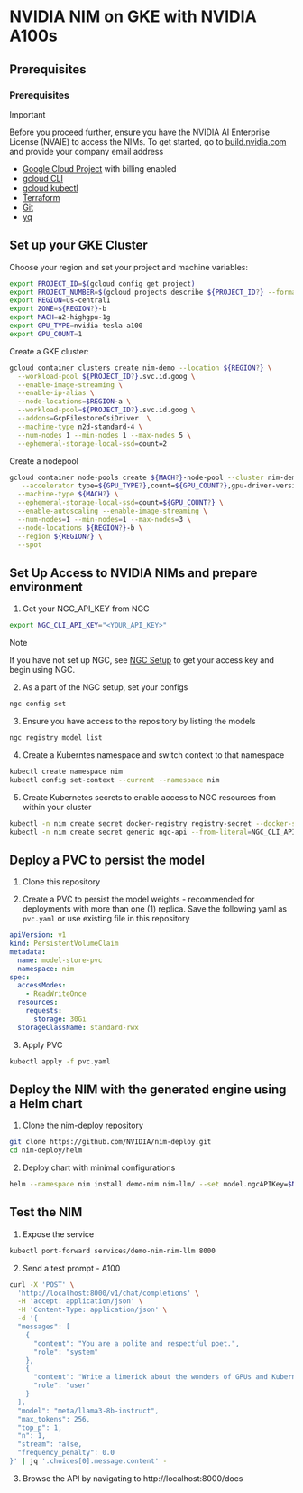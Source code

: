 # NVIDIA NIM on GKE with NVIDIA A100s

## Prerequisites
### Prerequisites

> [!IMPORTANT]
> Before you proceed further, ensure you have the NVIDIA AI Enterprise License (NVAIE) to access the NIMs.  To get started, go to [build.nvidia.com](https://build.nvidia.com/explore/discover?signin=true) and provide your company email address

* [Google Cloud Project](https://console.cloud.google.com) with billing enabled
* [gcloud CLI](https://cloud.google.com/sdk/docs/install)
* [gcloud kubectl](https://cloud.google.com/kubernetes-engine/docs/how-to/cluster-access-for-kubectl#install_kubectl)
* [Terraform](https://developer.hashicorp.com/terraform/tutorials/gcp-get-started/install-cli)
* [Git](https://git-scm.com/book/en/v2/Getting-Started-Installing-Git)
*  [yq](https://pypi.org/project/yq/)

## Set up your GKE Cluster

Choose your region and set your project and machine variables:
```bash
export PROJECT_ID=$(gcloud config get project)
export PROJECT_NUMBER=$(gcloud projects describe ${PROJECT_ID?} --format="value(projectNumber)")
export REGION=us-central1
export ZONE=${REGION?}-b
export MACH=a2-highgpu-1g
export GPU_TYPE=nvidia-tesla-a100
export GPU_COUNT=1
```


Create a GKE cluster:
```bash
gcloud container clusters create nim-demo --location ${REGION?} \
  --workload-pool ${PROJECT_ID?}.svc.id.goog \
  --enable-image-streaming \
  --enable-ip-alias \
  --node-locations=$REGION-a \
  --workload-pool=${PROJECT_ID?}.svc.id.goog \
  --addons=GcpFilestoreCsiDriver  \
  --machine-type n2d-standard-4 \
  --num-nodes 1 --min-nodes 1 --max-nodes 5 \
  --ephemeral-storage-local-ssd=count=2
```

Create a nodepool
```bash
gcloud container node-pools create ${MACH?}-node-pool --cluster nim-demo \
   --accelerator type=${GPU_TYPE?},count=${GPU_COUNT?},gpu-driver-version=latest \
  --machine-type ${MACH?} \
  --ephemeral-storage-local-ssd=count=${GPU_COUNT?} \
  --enable-autoscaling --enable-image-streaming \
  --num-nodes=1 --min-nodes=1 --max-nodes=3 \
  --node-locations ${REGION?}-b \
  --region ${REGION?} \
  --spot
```


## Set Up Access to NVIDIA NIMs and prepare environment

1. Get your NGC_API_KEY from NGC
```bash
export NGC_CLI_API_KEY="<YOUR_API_KEY>"
```
> [!NOTE]
> If you have not set up NGC, see [NGC Setup](https://ngc.nvidia.com/setup) to get your access key and begin using NGC.

2. As a part of the NGC setup, set your configs
```bash
ngc config set
```

3. Ensure you have access to the repository by listing the models
```bash
ngc registry model list
```

4. Create a Kuberntes namespace and switch context to that namespace
```bash
kubectl create namespace nim
kubectl config set-context --current --namespace nim
```

5. Create Kubernetes secrets to enable access to NGC resources from within your cluster
```bash
kubectl -n nim create secret docker-registry registry-secret --docker-server=nvcr.io --docker-username='$oauthtoken' --docker-password=$NGC_CLI_API_KEY
kubectl -n nim create secret generic ngc-api --from-literal=NGC_CLI_API_KEY=$NGC_CLI_API_KEY
```

## Deploy a PVC to persist the model
1. Clone this repository

2. Create a PVC to persist the model weights - recommended for deployments with more than one (1) replica.  Save the following yaml as `pvc.yaml` or use existing file in this repository
```yaml
apiVersion: v1
kind: PersistentVolumeClaim
metadata:
  name: model-store-pvc
  namespace: nim
spec:
  accessModes:
    - ReadWriteOnce
  resources:
    requests:
      storage: 30Gi
  storageClassName: standard-rwx
```

3. Apply PVC
```bash
kubectl apply -f pvc.yaml
```

## Deploy the NIM with the generated engine using a Helm chart

1. Clone the nim-deploy repository
```bash
git clone https://github.com/NVIDIA/nim-deploy.git
cd nim-deploy/helm
```

2. Deploy chart with minimal configurations
```bash
helm --namespace nim install demo-nim nim-llm/ --set model.ngcAPIKey=$NGC_CLI_API_KEY --set persistence.enabled=true --set persistence.existingClaim=model-store-pvc
```

## Test the NIM
1. Expose the service
```bash
kubectl port-forward services/demo-nim-nim-llm 8000
```

2. Send a test prompt - A100
```bash
curl -X 'POST' \
  'http://localhost:8000/v1/chat/completions' \
  -H 'accept: application/json' \
  -H 'Content-Type: application/json' \
  -d '{
  "messages": [
    {
      "content": "You are a polite and respectful poet.",
      "role": "system"
    },
    {
      "content": "Write a limerick about the wonders of GPUs and Kubernetes?",
      "role": "user"
    }
  ],
  "model": "meta/llama3-8b-instruct",
  "max_tokens": 256,
  "top_p": 1,
  "n": 1,
  "stream": false,
  "frequency_penalty": 0.0
}' | jq '.choices[0].message.content' -
```

3. Browse the API by navigating to http://localhost:8000/docs